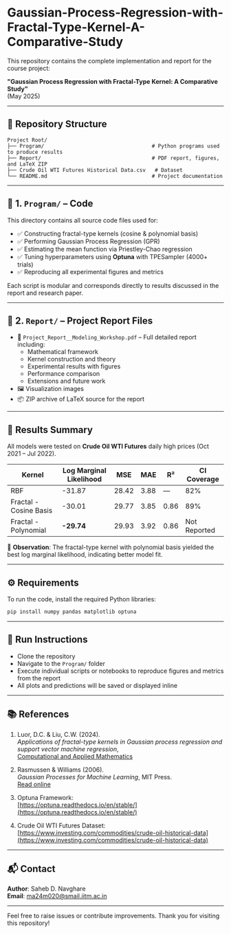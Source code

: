 # Gaussian-Process-Regression-with-Fractal-Type-Kernel-A-Comparative-Study

This repository contains the complete implementation and report for the course project:

**"Gaussian Process Regression with Fractal-Type Kernel: A Comparative Study"**  
(May 2025)

---

## 📁 Repository Structure

```
Project Root/
├── Program/                                   # Python programs used to produce results
├── Report/                                    # PDF report, figures, and LaTeX ZIP
├── Crude Oil WTI Futures Historical Data.csv   # Dataset
└── README.md                                  # Project documentation
```

---

## 📌 1. `Program/` – Code

This directory contains all source code files used for:

- ✅ Constructing fractal-type kernels (cosine & polynomial basis)
- ✅ Performing Gaussian Process Regression (GPR)
- ✅ Estimating the mean function via Priestley-Chao regression
- ✅ Tuning hyperparameters using **Optuna** with TPESampler (4000+ trials)
- ✅ Reproducing all experimental figures and metrics

Each script is modular and corresponds directly to results discussed in the report and research paper.

---

## 📌 2. `Report/` – Project Report Files

- 📄 `Project_Report__Modeling_Workshop.pdf` – Full detailed report including:
  - Mathematical framework
  - Kernel construction and theory
  - Experimental results with figures
  - Performance comparison
  - Extensions and future work
- 🖼️ Visualization images
- 📦 ZIP archive of LaTeX source for the report

---

## 🧪 Results Summary

All models were tested on **Crude Oil WTI Futures** daily high prices (Oct 2021 – Jul 2022).

| **Kernel**               | **Log Marginal Likelihood** | **MSE** | **MAE** | **R²**  | **CI Coverage** |
|--------------------------|-----------------------------|---------|---------|--------|-----------------|
| RBF                      | -31.87                      | 28.42   | 3.88    | —      | 82%             |
| Fractal - Cosine Basis   | -30.01                      | 29.77   | 3.85    | 0.86   | 89%             |
| Fractal - Polynomial     | **-29.74**                  | 29.93   | 3.92    | 0.86   | Not Reported    |

📌 **Observation**: The fractal-type kernel with polynomial basis yielded the best log marginal likelihood, indicating better model fit.

---

## ⚙️ Requirements

To run the code, install the required Python libraries:

```bash
pip install numpy pandas matplotlib optuna
```

---

## 🚀 Run Instructions

- Clone the repository
- Navigate to the `Program/` folder
- Execute individual scripts or notebooks to reproduce figures and metrics from the report
- All plots and predictions will be saved or displayed inline

---

## 📚 References

1. Luor, D.C. & Liu, C.W. (2024).  
   *Applications of fractal-type kernels in Gaussian process regression and support vector machine regression*,  
   [Computational and Applied Mathematics](https://link.springer.com/10.1007/s40314-024-02952-8)

2. Rasmussen & Williams (2006).  
   *Gaussian Processes for Machine Learning*, MIT Press.  
   [Read online](http://gaussianprocess.org/gpml/chapters/RW.pdf)

3. Optuna Framework:  
   [https://optuna.readthedocs.io/en/stable/](https://optuna.readthedocs.io/en/stable/)

4. Crude Oil WTI Futures Dataset:  
   [https://www.investing.com/commodities/crude-oil-historical-data](https://www.investing.com/commodities/crude-oil-historical-data)

---

## 📬 Contact

**Author**: Saheb D. Navghare  
**Email**: ma24m020@smail.iitm.ac.in

---

Feel free to raise issues or contribute improvements. Thank you for visiting this repository!
